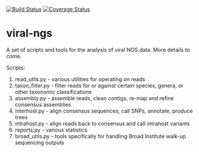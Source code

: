[![Build Status](https://travis-ci.org/broadinstitute/viral-ngs.svg?branch=master)](https://travis-ci.org/broadinstitute/viral-ngs)
[![Coverage Status](https://coveralls.io/repos/broadinstitute/viral-ngs/badge.png)](https://coveralls.io/r/broadinstitute/viral-ngs)

viral-ngs
=========

A set of scripts and tools for the analysis of viral NGS data.  More 
details to come.


Scripts:
 1. read_utils.py - various utilities for operating on reads
 2. taxon_filter.py - filter reads for or against certain species, genera,
   or other taxonomic classifications
 3. assembly.py - assemble reads, clean contigs, re-map and refine
   consensus assemblies
 4. interhost.py - align consensus sequences, call SNPs, annotate, produce
   trees
 5. intrahost.py - align reads back to consensus and call intrahost
   variants
 6. reports.py - various statistics
 7. broad_utils.py - tools specifically for handling Broad Institute
   walk-up sequencing outputs
